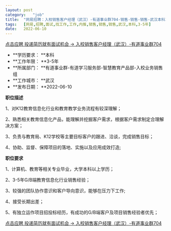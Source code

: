 ```yaml
---
layout:	post
category:	"job"
title:	"网易招聘：入校销售客户经理（武汉）-有道事业群704-销售-销售-销售-武汉本科3-5年"
tags:	[网易,招聘,面试,找工作,工作,内推,销售,销售,销售,武汉,本科,3-5年]
date:	2022-06-10
---
```


[点击应聘 投递简历就有面试机会 ->  入校销售客户经理（武汉）-有道事业群704](http://mobile.bole.netease.com/bole/boleDetail?id=40777&employeeId=346f03c3cda5f04c&key=all)



- **学历要求： **本科
- **工作年限： **3-5年
- **所属部门： **有道事业群-有道学习服务部-智慧教育产品部-入校业务销售组
- **工作城市： **武汉
- **发布日期： **2022-06-10



**职位描述**

1、对K12教育信息化行业和教育教学业务流程有较深理解；

2、熟悉相关教育信息化产品，能理解并挖掘客户需求，根据客户需求制定合理解决方案；

3、负责与教育局、K12学校等主要目标客户的跟进、洽谈，完成销售目标；

4、协助、监督、保障项目的落地、实施以及应用成效打造;



**职位要求**

1、计算机、教育等相关专业毕业，大学本科以上学历；

2、3-5年G/B端教育信息化行业销售经验；

3、较强的团队协作意识和客户导向意识，能够在压力下工作;

4、接受长期出差；

5、有独立运作项目招投标经历，有成功的G/B端客户及项目销售经验者优先；



[点击应聘 投递简历就有面试机会 ->  入校销售客户经理（武汉）-有道事业群704](http://mobile.bole.netease.com/bole/boleDetail?id=40777&employeeId=346f03c3cda5f04c&key=all)